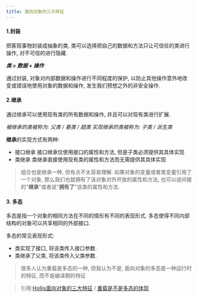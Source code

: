 ```yaml
---
title: 面向对象的三大特征
---
```


#### 1.封装
把客观事物封装成抽象的类, 类可以选择把自己的数据和方法只让可信任的类进行操作, 对不可信的进行隐藏. 

***类 = 数据 + 操作***

通过封装,  对象对内部数据和操作进行不同程度的保护, 以防止其他操作意外地改变或错误地使用对象的数据和操作, 发生我们预想之外的非安全操作.

#### 2.继承
通过继承可以使用现有类的所有数据和操作,  并且可以对现有类进行扩展.

*被继承的类被称为: 父类 / 基类 / 超类
实现继承的类被称为: 子类 / 派生类*

**继承**的实现方式有两种:

 - 接口继承
	接口继承仅使用接口的属性和方法, 但是子类必须提供其具体实现
 - 类继承
	 类继承直接使用现有类的属性和方法而无需提供其具体实现
>组合也是继承一种, 但有点不太容易理解.
>如果对象的变量或者类变量引用了一个对象, 那么我们也就拥有了该对象对外开放的属性和方法, 也可以说间接的"**继承**"或者说"**拥有了**"该类的属性和方法.
#### 3. 多态
多态是指一个对象的相同方法在不同的情形有不同的表现形式.
多态使得不同内部结构的对象可以共享相同的外部接口.

多态的常见表现形式: 

 - 类实现了接口, 将该类传入接口参数.
 - 类继承了父类, 将该类传入父类参数.

>很多人认为重载是多态的一种, 但我认为不是, 面向对象的多态是一种运行时的特征, 而不是编译期的特征


> 引用:[Hollis面向对象的三大特征](https://github.com/hollischuang/toBeTopJavaer/blob/master/basics/java-basic/characteristics.md) / [重载是不是多态的体现](https://blog.csdn.net/stanxl/article/details/48176065)